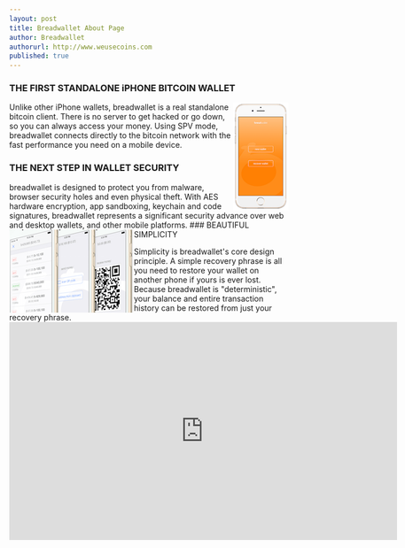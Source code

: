 ```yaml
---
layout: post
title: Breadwallet About Page
author: Breadwallet
authorurl: http://www.weusecoins.com
published: true
---
```


### THE FIRST STANDALONE iPHONE BITCOIN WALLET
<img src="/images/breadwallet.png" alt="Breadwallet" align="right"><p>Unlike other iPhone wallets, breadwallet is a real standalone bitcoin client. There is no server to get hacked or go down, so you can always access your money. Using SPV mode, breadwallet connects directly to the bitcoin network with the fast performance you need on a mobile device.
### THE NEXT STEP IN WALLET SECURITY
<p>breadwallet is designed to protect you from malware, browser security holes and even physical theft. With AES hardware encryption, app sandboxing, keychain and code signatures, breadwallet represents a significant security advance over web and desktop wallets, and other mobile platforms.
### BEAUTIFUL SIMPLICITY
<img src="/images/breadwallet-demo.png" alt="Breadwallet demo" align="left"><p>Simplicity is breadwallet's core design principle. A simple recovery phrase is all you need to restore your wallet on another phone if yours is ever lost. Because breadwallet is "deterministic", your balance and entire transaction history can be restored from just your recovery phrase.
<iframe width="700" height="394" src="https://www.youtube.com/embed/OQFpUduwCUM" frameborder="0" allowfullscreen></iframe>